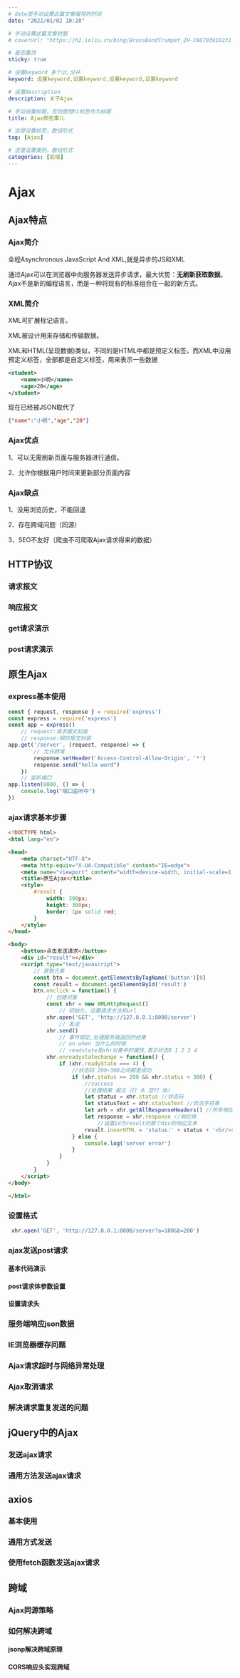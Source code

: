 ```yaml
---
# date是手动设置此篇文章编写的时间
date: "2022/01/02 10:28"

# 手动设置此篇文章封面
# coverUrl: "https://h2.ioliu.cn/bing/BrassBandTrumpet_ZH-CN8703910231_640x480.jpg?imageslim"

# 是否置顶
sticky: true

# 设置keyword 多个以,分开
keyword: 设置keyword,设置keyword,设置keyword,设置keyword

# 设置description
description: 关于Ajax

# 手动设置标题，否则使用h1标签作为标题
title: Ajax那些事儿

# 这是设置标签，数组形式
tag: [Ajax]

# 这里设置类别，数组形式
categories: [前端]
---
```



# Ajax

## Ajax特点

### Ajax简介

全程Asynchronous JavaScript And XML,就是异步的JS和XML

通过Ajax可以在浏览器中向服务器发送异步请求，最大优势：**无刷新获取数据**。Ajax不是新的编程语言，而是一种将现有的标准组合在一起的新方式。

### XML简介

XML可扩展标记语言。

XML被设计用来存储和传输数据。

XML和HTML(呈现数据)类似，不同的是HTML中都是预定义标签，而XML中没用预定义标签，全部都是自定义标签，用来表示一些数据

```xml
<student>
	<name>小明</name>
	<age>20</age>
</student>
```

现在已经被JSON取代了

```json
{"name":"小明","age","20"}
```

### Ajax优点

1、可以无需刷新页面与服务器进行通信。

2、允许你根据用户时间来更新部分页面内容

### Ajax缺点

1、没用浏览历史，不能回退

2、存在跨域问题（同源）

3、SEO不友好（爬虫不可爬取Ajax请求得来的数据）

## HTTP协议

### 请求报文

### 响应报文

### get请求演示

### post请求演示

## 原生Ajax

### express基本使用

```js
const { request, response } = require('express')
const express = require('express')
const app = express()
    // request:请求报文封装
    // response:相应报文封装
app.get('/server', (request, response) => {
        // 允许跨域
        response.setHeader('Access-Control-Allow-Origin', '*')
        response.send("hello word")
    })
    // 监听端口
app.listen(8000, () => {
    console.log("端口监听中")
})
```

### ajax请求基本步骤

```html
<!DOCTYPE html>
<html lang="en">

<head>
    <meta charset="UTF-8">
    <meta http-equiv="X-UA-Compatible" content="IE=edge">
    <meta name="viewport" content="width=device-width, initial-scale=1.0">
    <title>原生Ajax</title>
    <style>
        #result {
            width: 300px;
            height: 300px;
            border: 1px solid red;
        }
    </style>
</head>

<body>
    <button>点击发送请求</button>
    <div id="result"></div>
    <script type="text/javascript">
        // 获取元素
        const btn = document.getElementsByTagName('button')[0]
        const result = document.getElementById('result')
        btn.onclick = function() {
            // 创建对象
            const xhr = new XMLHttpRequest()
                // 初始化，设置请求方法和url
            xhr.open('GET', 'http://127.0.0.1:8000/server')
                // 发送
            xhr.send()
                // 事件绑定,处理服务端返回的结果
                // on when 当什么的时候
                // readstate是xhr对象中的属性,表示状态0 1 2 3 4 
            xhr.onreadystatechange = function() {
                if (xhr.readyState === 4) {
                    //状态码 200~300之间都是成功
                    if (xhr.status >= 200 && xhr.status < 300) {
                        //success
                        //处理结果 报文（行 头 空行 体）
                        let status = xhr.status //状态码
                        let statusText = xhr.statusText //状态字符串
                        let arh = xhr.getAllResponseHeaders() //所有响应头
                        let response = xhr.response //响应体
                            //设置id为result的那个div的响应文本
                        result.innerHTML = 'status:' + status + '<br/>statusText:' + statusText +'<br/>AllResponseHeaders:' + arh + '<br/>response:' + response
                    } else {
                        console.log('server error')
                    }
                }
            }
        }
    </script>
</body>

</html>
```





### 设置格式

```js
 xhr.open('GET', 'http://127.0.0.1:8000/server?a=100&b=200')
```

### ajax发送post请求

#### 基本代码演示

#### post请求体参数设置

#### 设置请求头



### 服务端响应json数据

### IE浏览器缓存问题

### Ajax请求超时与网络异常处理

### Ajax取消请求

### 解决请求重复发送的问题

## jQuery中的Ajax

### 发送ajax请求

### 通用方法发送ajax请求

## axios

### 基本使用

### 通用方式发送

### 使用fetch函数发送ajax请求

## 跨域

### Ajax同源策略

### 如何解决跨域

#### jsonp解决跨域原理



#### CORS响应头实现跨域



